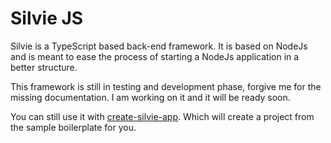 # Silvie JS
Silvie is a TypeScript based back-end framework. It is based on NodeJs and is meant to ease the process of starting a NodeJs application in a better structure. 

This framework is still in testing and development phase, forgive me for the missing documentation. I am working on it and it will be ready soon.

You can still use it with [create-silvie-app](https://npmjs.com/package/create-silvie-app). Which will create a project from the sample boilerplate for you.
